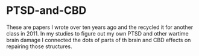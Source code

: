# PTSD-and-CBD


These are papers I wrote over ten years ago and the recycled it for another class in 2011. In my studies to figure out my own PTSD and other wartime brain damage I connected the dots of parts of th brain and CBD effects on repairing those structures. 
